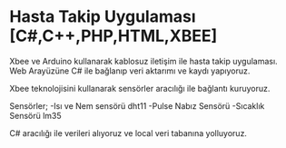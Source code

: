 # Hasta Takip Uygulaması [C#,C++,PHP,HTML,XBEE]
Xbee  ve Arduino kullanarak kablosuz iletişim ile hasta takip uygulaması. Web Arayüzüne C# ile bağlanıp veri aktarımı ve kaydı yapıyoruz.

Xbee teknolojisini kullanarak sensörler aracılığı ile bağlantı kuruyoruz.

Sensörler;
-Isı ve Nem sensörü dht11
-Pulse Nabız Sensörü
-Sıcaklık Sensörü lm35


C# aracılığı ile verileri alıyoruz ve local veri tabanına yolluyoruz.
